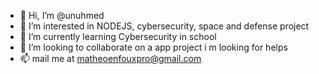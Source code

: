 - 👋 Hi, I’m @unuhmed
- 👀 I’m interested in NODEJS, cybersecurity, space and defense project
- 🌱 I’m currently learning Cybersecurity in school
- 💞️ I’m looking to collaborate on a app project i m looking for helps
- 📫 mail me at matheoenfouxpro@gmail.com

<!---
unuhmed/unuhmed is a ✨ special ✨ repository because its `README.md` (this file) appears on your GitHub profile.
You can click the Preview link to take a look at your changes.
--->
